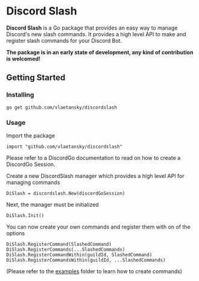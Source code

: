 # Discord Slash

**Discord Slash** is a Go package that provides an easy way to manage Discord's new slash commands.
It provides a high level API to make and register slash commands for your Discord Bot.

**The package is in an early state of development, any kind of contribution is welcomed!**

## Getting Started
### Installing
`go get github.com/vlaetansky/discordslash`

### Usage
Import the package

`import "github.com/vlaetansky/discordslash"`

Please refer to a DiscordGo documentation to read on how to create a DiscordGo Session.

Create a new DiscordSlash manager which provides a high level API for managing commands

`DiSlash = discordslash.New(discordGoSession)`

Next, the manager must be initialized 

`DiSlash.Init()`

You can now create your own commands and register them with on of the options

`DiSlash.RegisterCommand(SlashedCommand)`
`DiSlash.RegisterCommands(...SlashedCommands)`
`DiSlash.RegisterCommandWithin(guildId, SlashedCommand)`
`DiSlash.RegisterCommandsWithin(guildId, ...SlashedCommands)`

(Please refer to the [examples](https://github.com/vlaetansky/discordslash/tree/master/examples) folder to learn how to create commands)
